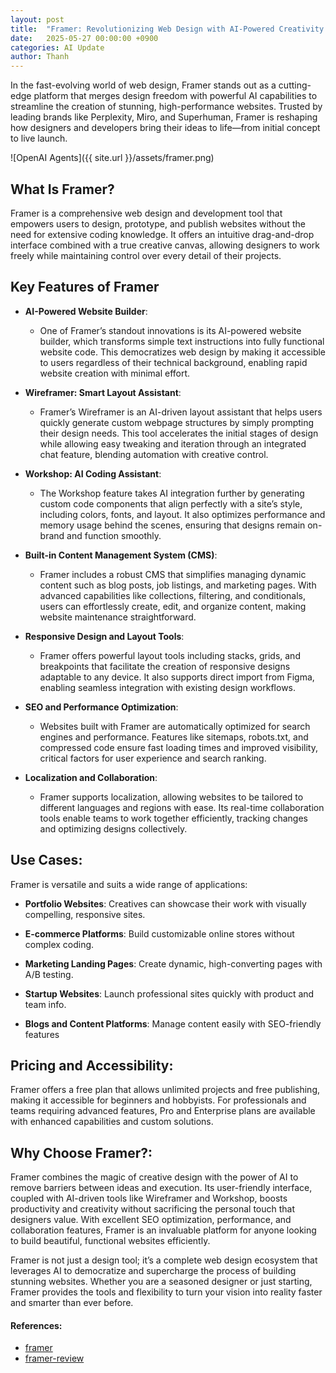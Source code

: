 ```yaml
---
layout: post
title:  "Framer: Revolutionizing Web Design with AI-Powered Creativity and Efficiency"
date:   2025-05-27 00:00:00 +0900
categories: AI Update
author: Thanh
---
```


In the fast-evolving world of web design, Framer stands out as a cutting-edge platform that merges design freedom with powerful AI capabilities to streamline the creation of stunning, high-performance websites. Trusted by leading brands like Perplexity, Miro, and Superhuman, Framer is reshaping how designers and developers bring their ideas to life—from initial concept to live launch.

![OpenAI Agents]({{ site.url }}/assets/framer.png)

## **What Is Framer?**

Framer is a comprehensive web design and development tool that empowers users to design, prototype, and publish websites without the need for extensive coding knowledge. It offers an intuitive drag-and-drop interface combined with a true creative canvas, allowing designers to work freely while maintaining control over every detail of their projects.


## **Key Features of Framer**

- **AI-Powered Website Builder**: 

    - One of Framer’s standout innovations is its AI-powered website builder, which transforms simple text instructions into fully functional website code. This democratizes web design by making it accessible to users regardless of their technical background, enabling rapid website creation with minimal effort.


- **Wireframer: Smart Layout Assistant**: 

    - Framer’s Wireframer is an AI-driven layout assistant that helps users quickly generate custom webpage structures by simply prompting their design needs. This tool accelerates the initial stages of design while allowing easy tweaking and iteration through an integrated chat feature, blending automation with creative control.


- **Workshop: AI Coding Assistant**:

    - The Workshop feature takes AI integration further by generating custom code components that align perfectly with a site’s style, including colors, fonts, and layout. It also optimizes performance and memory usage behind the scenes, ensuring that designs remain on-brand and function smoothly.


- **Built-in Content Management System (CMS)**:

    - Framer includes a robust CMS that simplifies managing dynamic content such as blog posts, job listings, and marketing pages. With advanced capabilities like collections, filtering, and conditionals, users can effortlessly create, edit, and organize content, making website maintenance straightforward.


- **Responsive Design and Layout Tools**:

    - Framer offers powerful layout tools including stacks, grids, and breakpoints that facilitate the creation of responsive designs adaptable to any device. It also supports direct import from Figma, enabling seamless integration with existing design workflows.


- **SEO and Performance Optimization**:

    - Websites built with Framer are automatically optimized for search engines and performance. Features like sitemaps, robots.txt, and compressed code ensure fast loading times and improved visibility, critical factors for user experience and search ranking.


- **Localization and Collaboration**:

    - Framer supports localization, allowing websites to be tailored to different languages and regions with ease. Its real-time collaboration tools enable teams to work together efficiently, tracking changes and optimizing designs collectively.


## **Use Cases**:

Framer is versatile and suits a wide range of applications:

- **Portfolio Websites**: Creatives can showcase their work with visually compelling, responsive sites.

- **E-commerce Platforms**: Build customizable online stores without complex coding.

- **Marketing Landing Pages**: Create dynamic, high-converting pages with A/B testing.

- **Startup Websites**: Launch professional sites quickly with product and team info.

- **Blogs and Content Platforms**: Manage content easily with SEO-friendly features


## **Pricing and Accessibility**:

Framer offers a free plan that allows unlimited projects and free publishing, making it accessible for beginners and hobbyists. For professionals and teams requiring advanced features, Pro and Enterprise plans are available with enhanced capabilities and custom solutions.


## **Why Choose Framer?**:

Framer combines the magic of creative design with the power of AI to remove barriers between ideas and execution. Its user-friendly interface, coupled with AI-driven tools like Wireframer and Workshop, boosts productivity and creativity without sacrificing the personal touch that designers value. With excellent SEO optimization, performance, and collaboration features, Framer is an invaluable platform for anyone looking to build beautiful, functional websites efficiently.

Framer is not just a design tool; it’s a complete web design ecosystem that leverages AI to democratize and supercharge the process of building stunning websites. Whether you are a seasoned designer or just starting, Framer provides the tools and flexibility to turn your vision into reality faster and smarter than ever before.


#### References:
- [framer](https://www.minimum-code.com/tools-directory/framer)
- [framer-review](https://www.elegantthemes.com/blog/design/framer-review)
